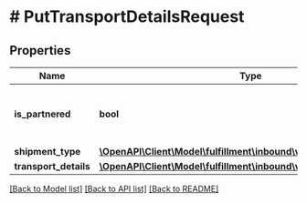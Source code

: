 # # PutTransportDetailsRequest

## Properties

Name | Type | Description | Notes
------------ | ------------- | ------------- | -------------
**is_partnered** | **bool** | Indicates whether a putTransportDetails request is for an Amazon-partnered carrier. |
**shipment_type** | [**\OpenAPI\Client\Model\fulfillment\inbound\v0\ShipmentType**](ShipmentType.md) |  |
**transport_details** | [**\OpenAPI\Client\Model\fulfillment\inbound\v0\TransportDetailInput**](TransportDetailInput.md) |  |

[[Back to Model list]](../../README.md#models) [[Back to API list]](../../README.md#endpoints) [[Back to README]](../../README.md)
